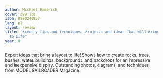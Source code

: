 ```yaml
---
author: Michael Emmerich
cover: 399.jpg
isbn: 0890240957
lang: nl
layout: review
title: "Scenery Tips and Techniques: Projects and Ideas That Will Bring Your Layout
  to Life"
year: 0
---
```


Expert ideas that bring a layout to life! Shows how to create rocks, trees, bushes, water, buildings, backgrounds, and backdrops for an impressive and inexpensive display. Outstanding photos, diagrams, and techniques from MODEL RAILROADER Magazine.
